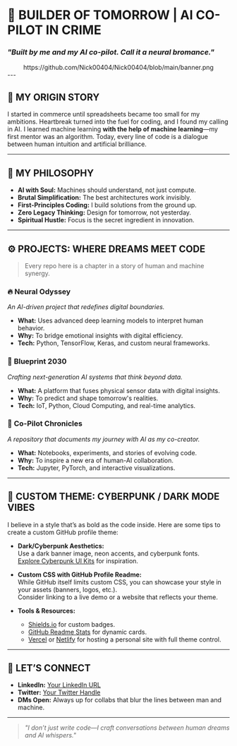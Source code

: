 <!--
  ╔══════════════════════════════════════════════════════════════╗
  ║         🚀 WELCOME TO MY DIGITAL REALM: CODE & CO-PILOT       ║
  ╚══════════════════════════════════════════════════════════════╝
-->

# 🤖 BUILDER OF TOMORROW | AI CO-PILOT IN CRIME  
### *"Built by me and my AI co-pilot. Call it a neural bromance."*

<div align="center">
https://github.com/Nick00404/Nick00404/blob/main/banner.png
</div>
---

## 📖 MY ORIGIN STORY  
I started in commerce until spreadsheets became too small for my ambitions. Heartbreak turned into the fuel for coding, and I found my calling in AI. I learned machine learning **with the help of machine learning**—my first mentor was an algorithm. Today, every line of code is a dialogue between human intuition and artificial brilliance.

---

## 🧠 MY PHILOSOPHY  
- **AI with Soul:** Machines should understand, not just compute.  
- **Brutal Simplification:** The best architectures work invisibly.  
- **First-Principles Coding:** I build solutions from the ground up.  
- **Zero Legacy Thinking:** Design for tomorrow, not yesterday.  
- **Spiritual Hustle:** Focus is the secret ingredient in innovation.

---

## ⚙️ PROJECTS: WHERE DREAMS MEET CODE  
> Every repo here is a chapter in a story of human and machine synergy.

### 🔥 **Neural Odyssey**  
*An AI-driven project that redefines digital boundaries.*  
- **What:** Uses advanced deep learning models to interpret human behavior.  
- **Why:** To bridge emotional insights with digital efficiency.  
- **Tech:** Python, TensorFlow, Keras, and custom neural frameworks.

### 🚀 **Blueprint 2030**  
*Crafting next-generation AI systems that think beyond data.*  
- **What:** A platform that fuses physical sensor data with digital insights.  
- **Why:** To predict and shape tomorrow's realities.  
- **Tech:** IoT, Python, Cloud Computing, and real-time analytics.

### 🤖 **Co-Pilot Chronicles**  
*A repository that documents my journey with AI as my co-creator.*  
- **What:** Notebooks, experiments, and stories of evolving code.  
- **Why:** To inspire a new era of human-AI collaboration.  
- **Tech:** Jupyter, PyTorch, and interactive visualizations.

---

## 🎨 CUSTOM THEME: CYBERPUNK / DARK MODE VIBES  
I believe in a style that’s as bold as the code inside. Here are some tips to create a custom GitHub profile theme:

- **Dark/Cyberpunk Aesthetics:**  
  Use a dark banner image, neon accents, and cyberpunk fonts.  
  [Explore Cyberpunk UI Kits](https://dribbble.com/tags/cyberpunk_ui) for inspiration.

- **Custom CSS with GitHub Profile Readme:**  
  While GitHub itself limits custom CSS, you can showcase your style in your assets (banners, logos, etc.).  
  Consider linking to a live demo or a website that reflects your theme.

- **Tools & Resources:**  
  - [Shields.io](https://shields.io) for custom badges.  
  - [GitHub Readme Stats](https://github.com/anuraghazra/github-readme-stats) for dynamic cards.  
  - [Vercel](https://vercel.com) or [Netlify](https://netlify.com) for hosting a personal site with full theme control.

---

## 💬 LET’S CONNECT  
- **LinkedIn:** [Your LinkedIn URL](#)  
- **Twitter:** [Your Twitter Handle](#)  
- **DMs Open:** Always up for collabs that blur the lines between man and machine.

---

> *"I don’t just write code—I craft conversations between human dreams and AI whispers."*

<!--
  ╔══════════════════════════════════════════════════════════════╗
  ║               STAY BOLD. KEEP CODING. INSPIRE THE FUTURE.       ║
  ╚══════════════════════════════════════════════════════════════╝
-->

